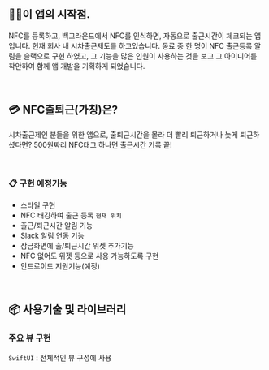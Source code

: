 ## 🏃‍♂️이 앱의 시작점.
NFC를 등록하고, 백그라운드에서 NFC를 인식하면, 자동으로 출근시간이 체크되는 앱입니다.
현재 회사 내 시차출근제도를 하고있습니다. 동료 중 한 명이 NFC 출근등록 알림을 슬랙으로 구현 하였고, 그 기능을 많은 인원이 사용하는 것을 보고 그 아이디어를 착안하여 함께 앱 개발을 기획하게 되었습니다.

<br>

## 💳 NFC출퇴근(가칭)은?
시차출근제인 분들을 위한 앱으로, 출퇴근시간을 몰라 더 빨리 퇴근하거나 늦게 퇴근하셨다면?
500원짜리 NFC태그 하나면 출근시간 기록 끝!

<br>

### 📋 구현 예정기능
- 스타일 구현 
- NFC 태깅하여 출근 등록 `현재 위치`
- 출근/퇴근시간 알림 기능
- Slack 알림 연동 기능
- 잠금화면에 출/퇴근시간 위젯 추가기능
- NFC 없어도 위젯 등으로 사용 가능하도록 구현
- 안드로이드 지원기능(예정)

<br>

## 📦 사용기술 및 라이브러리

### 주요 뷰 구현
`SwiftUI` : 전체적인 뷰 구성에 사용
